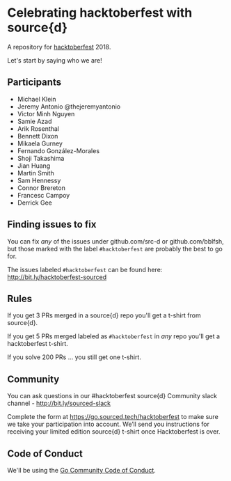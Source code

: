 # Celebrating hacktoberfest with source{d}

A repository for [hacktoberfest](https://hacktoberfest.digitalocean.com/) 2018.

Let's start by saying who we are!

## Participants

- Michael Klein
- Jeremy Antonio @thejeremyantonio
- Victor Minh Nguyen
- Samie Azad
- Arik Rosenthal
- Bennett Dixon
- Mikaela Gurney
- Fernando González-Morales
- Shoji Takashima
- Jian Huang
- Martin Smith
- Sam Hennessy
- Connor Brereton
- Francesc Campoy
- Derrick Gee

## Finding issues to fix

You can fix _any_ of the issues under github.com/src-d or github.com/bblfsh,
but those marked with the label `#hacktoberfest` are probably the best to go for.

The issues labeled `#hacktoberfest` can be found here: http://bit.ly/hacktoberfest-sourced

## Rules

If you get 3 PRs merged in a source{d} repo you'll get a t-shirt from source{d}.

If you get 5 PRs merged labeled as `#hacktoberfest` in *any* repo you'll get a hacktoberfest t-shirt.

If you solve 200 PRs ... you still get one t-shirt.

## Community

You can ask questions in our #hacktoberfest source{d} Community slack channel - http://bit.ly/sourced-slack

Complete the form at https://go.sourced.tech/hacktoberfest to make sure we take your participation into account. We’ll send you instructions for receiving your limited edition source{d} t-shirt once Hacktoberfest is over.

## Code of Conduct

We'll be using the [Go Community Code of Conduct](https://golang.org/conduct).
